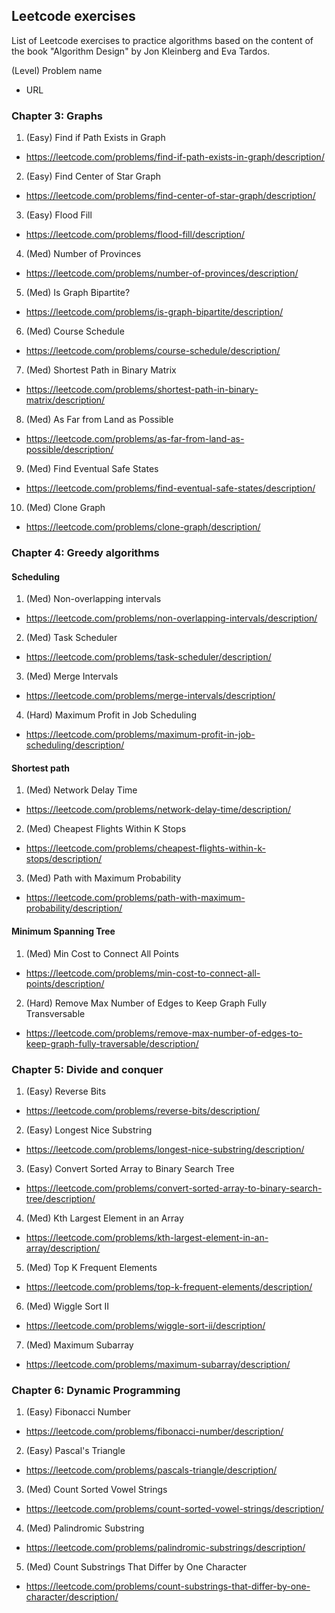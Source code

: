 ## Leetcode exercises

List of Leetcode exercises to practice algorithms based on the content of the book "Algorithm Design" by Jon Kleinberg and Eva Tardos.

(Level) Problem name 
- URL

### Chapter 3: Graphs

1. (Easy) Find if Path Exists in Graph 
- https://leetcode.com/problems/find-if-path-exists-in-graph/description/

2. (Easy) Find Center of Star Graph 
- https://leetcode.com/problems/find-center-of-star-graph/description/

3. (Easy) Flood Fill 
- https://leetcode.com/problems/flood-fill/description/

4. (Med) Number of Provinces 
- https://leetcode.com/problems/number-of-provinces/description/

5. (Med) Is Graph Bipartite? 
- https://leetcode.com/problems/is-graph-bipartite/description/

6. (Med) Course Schedule 
- https://leetcode.com/problems/course-schedule/description/

7. (Med) Shortest Path in Binary Matrix 
- https://leetcode.com/problems/shortest-path-in-binary-matrix/description/

8. (Med) As Far from Land as Possible 
- https://leetcode.com/problems/as-far-from-land-as-possible/description/

9. (Med) Find Eventual Safe States 
- https://leetcode.com/problems/find-eventual-safe-states/description/

10. (Med) Clone Graph 
- https://leetcode.com/problems/clone-graph/description/

### Chapter 4: Greedy algorithms

#### Scheduling

1. (Med) Non-overlapping intervals 
- https://leetcode.com/problems/non-overlapping-intervals/description/

2. (Med) Task Scheduler 
- https://leetcode.com/problems/task-scheduler/description/

3. (Med) Merge Intervals 
- https://leetcode.com/problems/merge-intervals/description/

4. (Hard) Maximum Profit in Job Scheduling 
- https://leetcode.com/problems/maximum-profit-in-job-scheduling/description/

#### Shortest path

1. (Med) Network Delay Time 
- https://leetcode.com/problems/network-delay-time/description/

2. (Med) Cheapest Flights Within K Stops 
- https://leetcode.com/problems/cheapest-flights-within-k-stops/description/

3. (Med) Path with Maximum Probability 
- https://leetcode.com/problems/path-with-maximum-probability/description/


#### Minimum Spanning Tree

1. (Med) Min Cost to Connect All Points 
- https://leetcode.com/problems/min-cost-to-connect-all-points/description/

2. (Hard) Remove Max Number of Edges to Keep Graph Fully Transversable 
- https://leetcode.com/problems/remove-max-number-of-edges-to-keep-graph-fully-traversable/description/


### Chapter 5: Divide and conquer

1. (Easy) Reverse Bits
- https://leetcode.com/problems/reverse-bits/description/

2. (Easy) Longest Nice Substring
- https://leetcode.com/problems/longest-nice-substring/description/

3. (Easy) Convert Sorted Array to Binary Search Tree 
- https://leetcode.com/problems/convert-sorted-array-to-binary-search-tree/description/

4. (Med) Kth Largest Element in an Array
- https://leetcode.com/problems/kth-largest-element-in-an-array/description/

5. (Med) Top K Frequent Elements
- https://leetcode.com/problems/top-k-frequent-elements/description/

6. (Med) Wiggle Sort II
- https://leetcode.com/problems/wiggle-sort-ii/description/

7. (Med) Maximum Subarray
- https://leetcode.com/problems/maximum-subarray/description/


### Chapter 6: Dynamic Programming

1. (Easy) Fibonacci Number
- https://leetcode.com/problems/fibonacci-number/description/

2. (Easy) Pascal's Triangle
- https://leetcode.com/problems/pascals-triangle/description/

3. (Med) Count Sorted Vowel Strings
- https://leetcode.com/problems/count-sorted-vowel-strings/description/

4. (Med) Palindromic Substring
- https://leetcode.com/problems/palindromic-substrings/description/

5. (Med) Count Substrings That Differ by One Character
- https://leetcode.com/problems/count-substrings-that-differ-by-one-character/description/